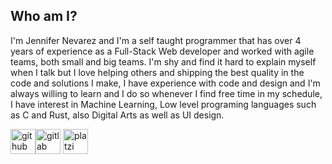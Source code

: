 ## Who am I?

I'm Jennifer Nevarez and I'm a self taught programmer that has over 4 years of experience as a Full-Stack Web developer and worked with agile teams, both small and big teams.
I'm shy and find it hard to explain myself when I talk but I love helping others and shipping the best quality in the code and solutions I make, I have experience with code and design and I'm always willing to learn and I do so whenever I find free time in my schedule, I have interest in Machine Learning, Low level programing languages such as C and Rust, also Digital Arts as well as UI design.

[<img src='https://cdn.jsdelivr.net/npm/simple-icons@3.0.1/icons/github.svg' alt='github' height='40'>](https://github.com/EmikoJenn)[<img src='https://cdn.jsdelivr.net/npm/simple-icons@3.0.1/icons/gitlab.svg' alt='gitlab' height='40'>](https://gitlab.com/EmikoJenn)  [<img src='https://cdn.jsdelivr.net/npm/simple-icons@3.0.1/icons/platzi.svg' alt='platzi' height='40'>](https://platzi.com/p/EmikoJenn/) 

<!--
**EmikoJenn/EmikoJenn** is a ✨ _special_ ✨ repository because its `README.md` (this file) appears on your GitHub profile.

Here are some ideas to get you started:
 🔭 I’m currently working on ...
- 🌱 I’m currently learning ...
- 👯 I’m looking to collaborate on ...
- 🤔 I’m looking for help with ...
- 💬 Ask me about ...
- 📫 How to reach me: ...
- 😄 Pronouns: ...
- ⚡ Fun fact: ...
-->
